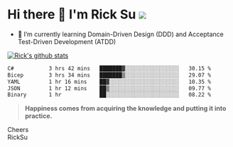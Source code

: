 # Hi there 👋 I'm Rick Su ![](https://komarev.com/ghpvc/?username=ricksu978)
<!--
**ricksu978/ricksu978** is a ✨ _special_ ✨ repository because its `README.md` (this file) appears on your GitHub profile.

Here are some ideas to get you started:

- 🔭 I’m currently working on ...
-->
- 🌱 I’m currently learning Domain-Driven Design (DDD) and Acceptance Test-Driven Development (ATDD)
<!--
- 👯 I’m looking to collaborate on ...
- 🤔 I’m looking for help with ...
- 💬 Ask me about ...
- 📫 How to reach me: ...
- 😄 Pronouns: ...
- ⚡ Fun fact: ...
-->
[![Rick's github stats](https://github-readme-stats.vercel.app/api?username=ricksu978&theme=dark)](https://github.com/ricksu978/ricksu978)

<!--START_SECTION:waka-->

```txt
C#           3 hrs 42 mins   ███████▓░░░░░░░░░░░░░░░░░   30.15 %
Bicep        3 hrs 34 mins   ███████▒░░░░░░░░░░░░░░░░░   29.07 %
YAML         1 hr 16 mins    ██▓░░░░░░░░░░░░░░░░░░░░░░   10.35 %
JSON         1 hr 12 mins    ██▒░░░░░░░░░░░░░░░░░░░░░░   09.77 %
Binary       1 hr            ██░░░░░░░░░░░░░░░░░░░░░░░   08.22 %
```

<!--END_SECTION:waka-->

> **Happiness comes from acquiring the knowledge and putting it into practice.**

Cheers  
RickSu 

